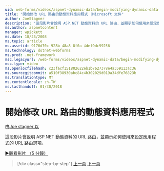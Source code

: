 ```yaml
---
uid: web-forms/videos/aspnet-dynamic-data/begin-modifying-dynamic-data-applications-with-url-routing
title: "開始修改 URL 路由的動態資料應用程式 |Microsoft 文件"
author: JoeStagner
description: "這段影片會說明 ASP.NET 動態資料的 URL 路由，並顯示如何使用來設定應用程式的 URL 路由選項。"
ms.author: aspnetcontent
manager: wpickett
ms.date: 10/23/2008
ms.topic: article
ms.assetid: 9170d70c-928b-48a8-8f0a-4def9dc99256
ms.technology: dotnet-webforms
ms.prod: .net-framework
msc.legacyurl: /web-forms/videos/aspnet-dynamic-data/begin-modifying-dynamic-data-applications-with-url-routing
msc.type: video
ms.openlocfilehash: c23facf151802622eb1b7627378e4a359113ac36
ms.sourcegitcommit: a510f38930abc84c4b302029d019a34dfe76823b
ms.translationtype: MT
ms.contentlocale: zh-TW
ms.lasthandoff: 01/30/2018
---
```

<a name="begin-modifying-dynamic-data-applications-with-url-routing"></a>開始修改 URL 路由的動態資料應用程式
====================
由[Joe stagner 以](https://github.com/JoeStagner)

這段影片會說明 ASP.NET 動態資料的 URL 路由，並顯示如何使用來設定應用程式的 URL 路由選項。

[&#9654;觀看影片 （5 分鐘）](https://channel9.msdn.com/Blogs/ASP-NET-Site-Videos/begin-modifying-dynamic-data-applications-with-url-routing)

>[!div class="step-by-step"]
[上一頁](begin-editing-the-templates-in-aspnet-dynamic-data-applications.md)
[下一頁](enable-in-line-editing-in-aspnet-dynamic-data-applications.md)
